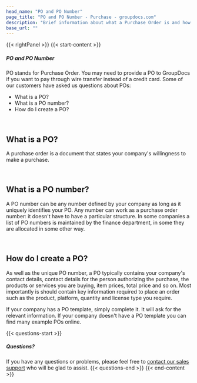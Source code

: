 ```yaml
---
head_name: "PO and PO Number"
page_title: "PO and PO Number - Purchase - groupdocs.com"
description: "Brief information about what a Purchase Order is and how to create it."
base_url: ""
---
```

{{< rightPanel >}}
{{< start-content >}}
##### **PO and PO Number**
PO stands for Purchase Order. You may need to provide a PO to GroupDocs if you want to pay through wire transfer instead of a credit card. Some of our customers have asked us questions about POs:  

* What is a PO?
* What is a PO number?
* How do I create a PO?

&nbsp;  
## What is a PO?
A purchase order is a document that states your company's willingness to make a purchase. 

&nbsp;  
## What is a PO number?
A PO number can be any number defined by your company as long as it uniquely identifies your PO. Any number can work as a purchase order number: it doesn't have to have a particular structure. In some companies a list of PO numbers is maintained by the finance department, in some they are allocated in some other way.

&nbsp;  
## How do I create a PO?
As well as the unique PO number, a PO typically contains your company's contact details, contact details for the person authorizing the purchase, the products or services you are buying, item prices, total price and so on. Most importantly is should contain key information required to place an order such as the product, platform, quantity and license type you require.

If your company has a PO template, simply complete it. It will ask for the relevant information. If your company doesn't have a PO template you can find many example POs online.  

{{< questions-start >}}
##### **Questions?**
If you have any questions or problems, please feel free to [contact our sales support](https://about.groupdocs.com/contact/) who will be glad to assist.
{{< questions-end >}}
{{< end-content >}}